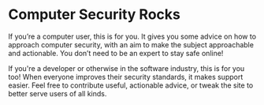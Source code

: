 # Computer Security Rocks

If you’re a computer user, this is for you. It gives you some advice on how to
approach computer security, with an aim to make the subject approachable and
actionable. You don’t need to be an expert to stay safe online!

If you're a developer or otherwise in the software industry, this is for you
too! When everyone improves their security standards, it makes support easier.
Feel free to contribute useful, actionable advice, or tweak the site to better
serve users of all kinds.
